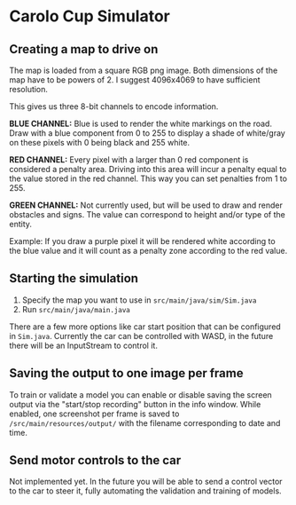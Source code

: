 # Carolo Cup Simulator

## Creating a map to drive on

The map is loaded from a square RGB png image. Both dimensions of the map have to be powers of 2.
I suggest 4096x4069 to have sufficient resolution. 

This gives us three 8-bit channels to encode information.

**BLUE CHANNEL:** Blue is used to render the white markings on the road. Draw with a blue component from 0 to 255 to display a shade of white/gray on these pixels with 0 being black and 255 white.

**RED CHANNEL:** Every pixel with a larger than 0 red component is considered a penalty area. Driving into this area will incur a penalty equal to the value stored in the red channel. This way you can set penalties from 1 to 255.

 **GREEN CHANNEL:** Not currently used, but will be used to draw and render obstacles and signs. The value can correspond to height and/or type of the entity.
 
Example: If you draw a purple pixel it will be rendered white according to the blue value and it will count as a penalty zone according to the red value.

## Starting the simulation

1. Specify the map you want to use in `src/main/java/sim/Sim.java` 
2. Run `src/main/java/main.java`

There are a few more options like car start position that can be configured in `Sim.java`.
Currently the car can be controlled with WASD, in the future there will be an InputStream to control it. 

## Saving the output to one image per frame
To train or validate a model you can enable or disable saving the screen output via the "start/stop recording" button in the info window.
While enabled, one screenshot per frame is saved to `/src/main/resources/output/` with the filename corresponding to date and time.

## Send motor controls to the car
Not implemented yet. In the future you will be able to send a control vector to the car to steer it, fully automating the validation and training of models.    